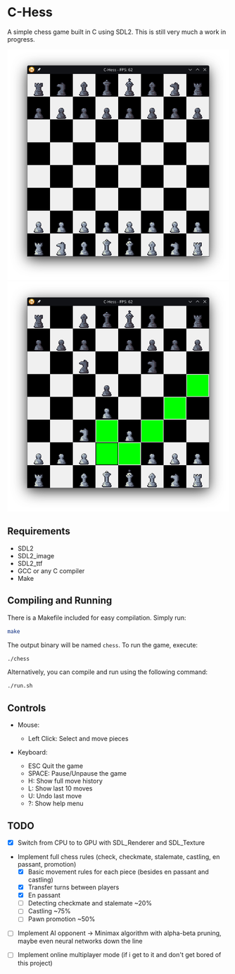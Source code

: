 # C-Hess
A simple chess game built in C using SDL2. This is still very much a work in progress.

![C-Hess Screenshot](./docs/screenshot.png)
![C-Hess Screenshot 2](./docs/screenshot_2.png)

## Requirements
- SDL2
- SDL2_image
- SDL2_ttf
- GCC or any C compiler
- Make

## Compiling and Running

There is a Makefile included for easy compilation. Simply run:
```bash
make
```

The output binary will be named `chess`. To run the game, execute:
```bash
./chess
```

Alternatively, you can compile and run using the following command: 
```bash
./run.sh
```

## Controls
- Mouse:
  - Left Click: Select and move pieces

- Keyboard:
  - ESC Quit the game
  - SPACE: Pause/Unpause the game
  - H: Show full move history
  - L: Show last 10 moves
  - U: Undo last move
  - ?: Show help menu

## TODO
- [x] Switch from CPU to to GPU with SDL_Renderer and SDL_Texture
- Implement full chess rules (check, checkmate, stalemate, castling, en passant, promotion)
    - [x] Basic movement rules for each piece (besides en passant and castling)
    - [x] Transfer turns between players
    - [x] En passant
    - [ ] Detecting checkmate and stalemate ~20%
    - [ ] Castling ~75%
    - [ ] Pawn promotion ~50%
- [ ] Implement AI opponent -> Minimax algorithm with alpha-beta pruning, maybe even neural networks down the line
- [ ] Implement online multiplayer mode (if i get to it and don't get bored of this project)

